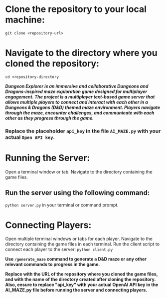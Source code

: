 # Clone the repository to your local machine:
```git clone <repository-url>```

# Navigate to the directory where you cloned the repository:
```cd <repository-directory```



***Dungeon Explorer is an immersive and collaborative Dungeons and Dragons-inspired maze exploration game designed for multiplayer engagement. The project is a multiplayer text-based game server that allows multiple players to connect and interact with each other in a Dungeons & Dragons (D&D) themed maze environment. Players navigate through the maze, encounter challenges, and communicate with each other as they progress through the game.***
### Replace the placeholder ```api_key``` in the file ```AI_MAZE.py``` with your actual ```Open API key```.

# Running the Server:
Open a terminal window or tab.
Navigate to the directory containing the game files.
## Run the server using the following command:
```python server.py``` in your terminal or command prompt.


# Connecting Players:
Open multiple terminal windows or tabs for each player.
Navigate to the directory containing the game files in each terminal.
Run the client script to connect each player to the server:
```python client.py```


**Use ```/generate_maze``` command to generate a D&D maze or any other relevant commands to progress in the game.**



**Replace <repository-url> with the URL of the repository where you cloned the game files, and <repository-directory> with the name of the directory created after cloning the repository. Also, ensure to replace "api_key" with your actual OpenAI API key in the AI_MAZE.py file before running the server and connecting players.**
